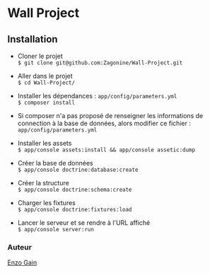 Wall Project
============

## Installation
* Cloner le projet  
`$ git clone git@github.com:Zagonine/Wall-Project.git`
* Aller dans le projet  
`$ cd Wall-Project/`
* Installer les dépendances : `app/config/parameters.yml`   
`$ composer install`
* Si composer n'a pas proposé de renseigner les informations de connection à la base de données, alors modifier ce fichier :  
`app/config/parameters.yml`
* Installer les assets  
`$ app/console assets:install && app/console assetic:dump`
* Créer la base de données  
`$ app/console doctrine:database:create`
* Créer la structure  
`$ app/console doctrine:schema:create`
* Charger les fixtures  
`$ app/console doctrine:fixtures:load`  

* Lancer le serveur et se rendre à l'URL affiché  
`$ app/console server:run`


### Auteur 
[Enzo Gain](https://github.com/Zagonine)
